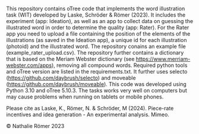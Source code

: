 

This repository contains oTree code that implements the word illustration task (WIT) developed by Laske, Schröder & Römer (2023). It includes the experiment (app: Ideation), as well as an app to collect data on guessing the illustrated word in order to determine the quality (app: Rater). For the Rater app you need to upload a file containing the position of the elements of the illustrations (as saved in the Ideation app), a unique id for each illustration (photoid) and the illustrated word. The repository conains an example file (example_rater_upload.csv). The repository further contains a dictionary that is based on the Meriam Webster dictionary (see https://www.merriam-webster.com/apps), removing all compound words. Required python tools and oTree version are listed in the requirements.txt. It further uses selecto (https://github.com/daybrush/selecto) and moveable (https://github.com/daybrush/moveable). This code was developed using Python 3.10 and oTree 5.10.3. The tasks works very well on computers but may cause problems when running on tablets or mobile phones. 

Please cite as Laske, K., Römer, N. & Schröder, M (2024). Piece-rate incentives and idea generation - An experimental analysis. Mimeo.

© Nathalie Römer 2023
